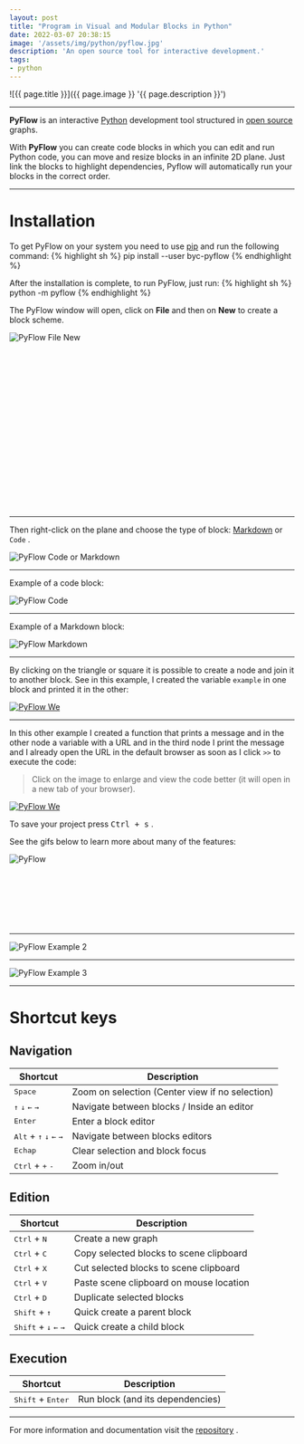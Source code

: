 ```yaml
---
layout: post
title: "Program in Visual and Modular Blocks in Python"
date: 2022-03-07 20:38:15
image: '/assets/img/python/pyflow.jpg'
description: 'An open source tool for interactive development.'
tags:
- python
---
```


![{{ page.title }}]({{ page.image }} '{{ page.description }}')

---

**PyFlow** is an interactive [Python](https://terminalroot.com/tags#python) development tool structured in [open source](https://terminalroot.com/tags#opensource) graphs.

With **PyFlow** you can create code blocks in which you can edit and run Python code, you can move and resize blocks in an infinite 2D plane. Just link the blocks to highlight dependencies, Pyflow will automatically run your blocks in the correct order.

---

# Installation
To get PyFlow on your system you need to use [pip](https://pypi.org/project/pip/) and run the following command:
{% highlight sh %}
pip install --user byc-pyflow
{% endhighlight %}

After the installation is complete, to run PyFlow, just run:
{% highlight sh %}
python -m pyflow
{% endhighlight %}

The PyFlow window will open, click on **File** and then on **New** to create a block scheme.

![PyFlow File New](/assets/img/python/pyflow-file-new.jpg)


<!-- SQUARE - GAMES ROOT -->
<script async src="//pagead2.googlesyndication.com/pagead/js/adsbygoogle.js"></script>
<ins class="adsbygoogle"
style="display:inline-block;width:336px;height:280px"
data-ad-client="ca-pub-2838251107855362"
data-ad-slot="5351066970"></ins>
<script>
(adsbygoogle = window.adsbygoogle || []).push({});
</script>

---

Then right-click on the plane and choose the type of block: [Markdown](https://terminalroot.com/tags#markdown) or `Code` .

![PyFlow Code or Markdown](/assets/img/python/pyflow-code.jpg)

---

Example of a code block:

![PyFlow Code](/assets/img/python/pyflow-run-code-1.jpg)

---

Example of a Markdown block:

![PyFlow Markdown](/assets/img/python/pyflow-markdown.jpg)

---

By clicking on the triangle or square it is possible to create a node and join it to another block. See in this example, I created the variable `example` in one block and printed it in the other:

[![PyFlow We](/assets/img/python/pyflow-run-code-2.jpg)](/assets/img/python/pyflow-run-code-2.jpg)

---

In this other example I created a function that prints a message and in the other node a variable with a URL and in the third node I print the message and I already open the URL in the default browser as soon as I click `>>` to execute the code:
> Click on the image to enlarge and view the code better (it will open in a new tab of your browser).

[![PyFlow We](/assets/img/python/pyflow.jpg)](/assets/img/python/pyflow.jpg)

To save your project press <kbd>Ctrl + s</kbd> .

See the gifs below to learn more about many of the features:

![PyFlow](https://github.com/Bycelium/PyFlow/raw/dev/media/mnist_example.gif)


<!-- MINI ADS -->
<script async src="//pagead2.googlesyndication.com/pagead/js/adsbygoogle.js"></script>
<!-- Games Root -->
<ins class="adsbygoogle"
style="display:inline-block;width:730px;height:95px"
data-ad-client="ca-pub-2838251107855362"
data-ad-slot="5351066970"></ins>
<script>
(adsbygoogle = window.adsbygoogle || []).push({});
</script>

---

![PyFlow Example 2](https://github.com/Bycelium/PyFlow/raw/dev/media/block_example.gif)

---

![PyFlow Example 3](https://github.com/Bycelium/PyFlow/raw/dev/media/resize_example.gif)

---

# Shortcut keys

## Navigation

| Shortcut                                                             | Description                                     |
| -------------------------------------------------------------------- | ----------------------------------------------- |
| <kbd>Space</kbd>                                                     | Zoom on selection (Center view if no selection) |
| <kbd>↑</kbd> <kbd>↓</kbd> <kbd>←</kbd> <kbd>→</kbd>                  | Navigate between blocks / Inside an editor      |
| <kbd>Enter</kbd>                                                     | Enter a block editor                            |
| <kbd>Alt</kbd> + <kbd>↑</kbd> <kbd>↓</kbd> <kbd>←</kbd> <kbd>→</kbd> | Navigate between blocks editors                 |
| <kbd>Echap</kbd>                                                     | Clear selection and block focus                 |
| <kbd>Ctrl</kbd> + <kbd>+</kbd>  <kbd>-</kbd>                         | Zoom in/out                                     |

## Edition

| Shortcut                                                  | Description                             |
| --------------------------------------------------------- | --------------------------------------- |
| <kbd>Ctrl</kbd> + <kbd>N</kbd>                            | Create a new graph                      |
| <kbd>Ctrl</kbd> + <kbd>C</kbd>                            | Copy selected blocks to scene clipboard |
| <kbd>Ctrl</kbd> + <kbd>X</kbd>                            | Cut selected blocks to scene clipboard  |
| <kbd>Ctrl</kbd> + <kbd>V</kbd>                            | Paste scene clipboard on mouse location |
| <kbd>Ctrl</kbd> + <kbd>D</kbd>                            | Duplicate selected blocks               |
| <kbd>Shift</kbd> + <kbd>↑</kbd>                           | Quick create a parent block             |
| <kbd>Shift</kbd> + <kbd>↓</kbd> <kbd>←</kbd> <kbd>→</kbd> | Quick create a child block              |

## Execution

| Shortcut                            | Description                      |
| ----------------------------------- | -------------------------------- |
| <kbd>Shift</kbd> + <kbd>Enter</kbd> | Run block (and its dependencies) |

---

For more information and documentation visit the [repository](https://github.com/Bycelium/PyFlow) .

